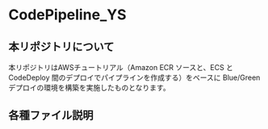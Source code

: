 # CodePipeline_YS
##  本リポジトリについて
本リポジトリはAWSチュートリアル（Amazon ECR ソースと、ECS と CodeDeploy 間のデプロイでパイプラインを作成する）をベースに
Blue/Greenデプロイの環境を構築を実施したものとなります。

##  各種ファイル説明
